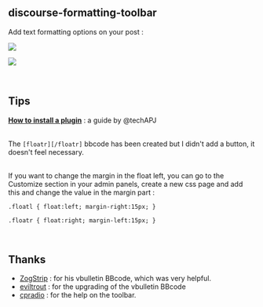 ## discourse-formatting-toolbar

Add text formatting options on your post : 

![](https://github.com/iunctis/discourse-formatting-toolbar/blob/master/formatting.png)

![](https://raw.githubusercontent.com/iunctis/discourse-formatting-toolbar/master/formatting-tlb.jpg)


<br>

## Tips

[**How to install a plugin**](https://meta.discourse.org/t/install-a-plugin/19157) : a guide by @techAPJ<br><br>

The `[floatr][/floatr]` bbcode has been created but I didn't add a button, it doesn't feel necessary.<br><br>

If you want to change the margin in the float left, you can go to the Customize section in your admin panels, create a new css page and add this and change the value in the margin part : 

`.floatl {
float:left;
margin-right:15px;
}`


`.floatr {
float:right;
margin-left:15px;
}`


<br>

## Thanks

 - [ZogStrip](https://github.com/discourse/vbulletin-bbcode) : for his vbulletin BBcode, which was very helpful.
 - [eviltrout](https://github.com/eviltrout) : for the upgrading of the vbulletin BBcode
 - [cpradio](https://github.com/cpradio) : for the help on the toolbar.
